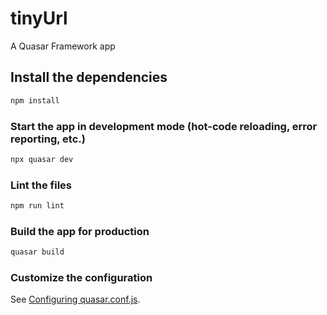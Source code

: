 # tinyUrl

A Quasar Framework app

## Install the dependencies
```bash
npm install
```

### Start the app in development mode (hot-code reloading, error reporting, etc.)
```bash
npx quasar dev
```

### Lint the files
```bash
npm run lint
```

### Build the app for production
```bash
quasar build
```

### Customize the configuration
See [Configuring quasar.conf.js](https://quasar.dev/quasar-cli/quasar-conf-js).

